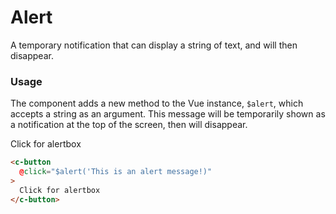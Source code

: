 # Alert

A temporary notification that can display a string of text, and will then disappear.

### Usage

The component adds a new method to the Vue instance, `$alert`, which accepts a string as an argument. This message will be temporarily shown as a notification at the top of the screen, then will disappear.

<component-container>
  <c-button @click="$alert('This is an alert message!')">Click for alertbox</c-button>
</component-container>

``` html
<c-button
  @click="$alert('This is an alert message!)"
>
  Click for alertbox
</c-button>
```